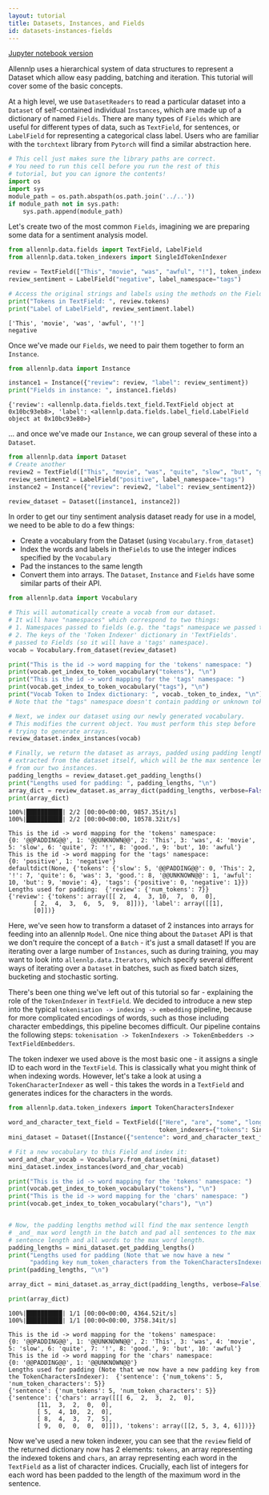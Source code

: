 ```yaml
---
layout: tutorial
title: Datasets, Instances, and Fields
id: datasets-instances-fields
---
```


[Jupyter notebook version](https://github.com/allenai/allennlp/blob/master/tutorials/notebooks/data_pipeline.ipynb)

Allennlp uses a hierarchical system of data structures to represent a Dataset which allow easy padding, batching and iteration. This tutorial will cover some of the basic concepts.

At a high level, we use `DatasetReaders` to read a particular dataset into a `Dataset` of self-contained individual `Instances`,
which are made up of a dictionary of named `Fields`. There are many types of `Fields` which are useful for different types of data, such as `TextField`, for sentences, or `LabelField` for representing a categorical class label. Users who are familiar with the `torchtext` library from `Pytorch` will find a similar abstraction here.




```python
# This cell just makes sure the library paths are correct.
# You need to run this cell before you run the rest of this
# tutorial, but you can ignore the contents!
import os
import sys
module_path = os.path.abspath(os.path.join('../..'))
if module_path not in sys.path:
    sys.path.append(module_path)
```

Let's create two of the most common `Fields`, imagining we are preparing some data for a sentiment analysis model.


```python
from allennlp.data.fields import TextField, LabelField
from allennlp.data.token_indexers import SingleIdTokenIndexer

review = TextField(["This", "movie", "was", "awful", "!"], token_indexers={"tokens": SingleIdTokenIndexer()})
review_sentiment = LabelField("negative", label_namespace="tags")

# Access the original strings and labels using the methods on the Fields.
print("Tokens in TextField: ", review.tokens)
print("Label of LabelField", review_sentiment.label)
```

    ['This', 'movie', 'was', 'awful', '!']
    negative


Once we've made our `Fields`, we need to pair them together to form an `Instance`.


```python
from allennlp.data import Instance

instance1 = Instance({"review": review, "label": review_sentiment})
print("Fields in instance: ", instance1.fields)
```

    {'review': <allennlp.data.fields.text_field.TextField object at 0x10bc93eb8>, 'label': <allennlp.data.fields.label_field.LabelField object at 0x10bc93e80>}


... and once we've made our `Instance`, we can group several of these into a `Dataset`.


```python
from allennlp.data import Dataset
# Create another
review2 = TextField(["This", "movie", "was", "quite", "slow", "but", "good" "."], token_indexers={"tokens": SingleIdTokenIndexer()})
review_sentiment2 = LabelField("positive", label_namespace="tags")
instance2 = Instance({"review": review2, "label": review_sentiment2})

review_dataset = Dataset([instance1, instance2])
```

In order to get our tiny sentiment analysis dataset ready for use in a model, we need to be able to do a few things:
- Create a vocabulary from the Dataset (using `Vocabulary.from_dataset`)
- Index the words and labels in the`Fields` to use the integer indices specified by the `Vocabulary`
- Pad the instances to the same length
- Convert them into arrays.
The `Dataset`, `Instance` and `Fields` have some similar parts of their API.


```python
from allennlp.data import Vocabulary

# This will automatically create a vocab from our dataset.
# It will have "namespaces" which correspond to two things:
# 1. Namespaces passed to fields (e.g. the "tags" namespace we passed to our LabelField)
# 2. The keys of the 'Token Indexer' dictionary in 'TextFields'.
# passed to Fields (so it will have a 'tags' namespace).
vocab = Vocabulary.from_dataset(review_dataset)

print("This is the id -> word mapping for the 'tokens' namespace: ")
print(vocab.get_index_to_token_vocabulary("tokens"), "\n")
print("This is the id -> word mapping for the 'tags' namespace: ")
print(vocab.get_index_to_token_vocabulary("tags"), "\n")
print("Vocab Token to Index dictionary: ", vocab._token_to_index, "\n")
# Note that the "tags" namespace doesn't contain padding or unknown tokens.

# Next, we index our dataset using our newly generated vocabulary.
# This modifies the current object. You must perform this step before
# trying to generate arrays.
review_dataset.index_instances(vocab)

# Finally, we return the dataset as arrays, padded using padding lengths
# extracted from the dataset itself, which will be the max sentence length
# from our two instances.
padding_lengths = review_dataset.get_padding_lengths()
print("Lengths used for padding: ", padding_lengths, "\n")
array_dict = review_dataset.as_array_dict(padding_lengths, verbose=False)
print(array_dict)
```

    100%|██████████| 2/2 [00:00<00:00, 9857.35it/s]
    100%|██████████| 2/2 [00:00<00:00, 10578.32it/s]

    This is the id -> word mapping for the 'tokens' namespace:
    {0: '@@PADDING@@', 1: '@@UNKNOWN@@', 2: 'This', 3: 'was', 4: 'movie', 5: 'slow', 6: 'quite', 7: '!', 8: 'good.', 9: 'but', 10: 'awful'}
    This is the id -> word mapping for the 'tags' namespace:
    {0: 'positive', 1: 'negative'}
    defaultdict(None, {'tokens': {'slow': 5, '@@PADDING@@': 0, 'This': 2, '!': 7, 'quite': 6, 'was': 3, 'good.': 8, '@@UNKNOWN@@': 1, 'awful': 10, 'but': 9, 'movie': 4}, 'tags': {'positive': 0, 'negative': 1}})
    Lengths used for padding:  {'review': {'num_tokens': 7}}
    {'review': {'tokens': array([[ 2,  4,  3, 10,  7,  0,  0],
           [ 2,  4,  3,  6,  5,  9,  8]])}, 'label': array([[1],
           [0]])}





Here, we've seen how to transform a dataset of 2 instances into arrays for feeding into an allennlp `Model`. One nice thing about the `Dataset` API is that we don't require the concept of a `Batch` - it's just a small dataset! If you are iterating over a large number of `Instances`, such as during training, you may want to look into `allennlp.data.Iterators`, which specify several different ways of iterating over a `Dataset` in batches, such as fixed batch sizes, bucketing and stochastic sorting.

There's been one thing we've left out of this tutorial so far - explaining the role of the `TokenIndexer` in `TextField`. We decided to introduce a new step into the typical `tokenisation -> indexing -> embedding` pipeline, because for more complicated encodings of words, such as those including character embeddings, this pipeline becomes difficult. Our pipeline contains the following steps: `tokenisation -> TokenIndexers -> TokenEmbedders -> TextFieldEmbedders`.

The token indexer we used above is the most basic one - it assigns a single ID to each word in the `TextField`. This is classically what you might think of when indexing words.
However, let's take a look at using a `TokenCharacterIndexer` as well - this takes the words in a `TextField` and generates indices for the characters in the words.




```python
from allennlp.data.token_indexers import TokenCharactersIndexer

word_and_character_text_field = TextField(["Here", "are", "some", "longer", "words", "."],
                                          token_indexers={"tokens": SingleIdTokenIndexer(), "chars": TokenCharactersIndexer()})
mini_dataset = Dataset([Instance({"sentence": word_and_character_text_field})])

# Fit a new vocabulary to this Field and index it:
word_and_char_vocab = Vocabulary.from_dataset(mini_dataset)
mini_dataset.index_instances(word_and_char_vocab)

print("This is the id -> word mapping for the 'tokens' namespace: ")
print(vocab.get_index_to_token_vocabulary("tokens"), "\n")
print("This is the id -> word mapping for the 'chars' namespace: ")
print(vocab.get_index_to_token_vocabulary("chars"), "\n")


# Now, the padding lengths method will find the max sentence length
# _and_ max word length in the batch and pad all sentences to the max
# sentence length and all words to the max word length.
padding_lengths = mini_dataset.get_padding_lengths()
print("Lengths used for padding (Note that we now have a new "
      "padding key num_token_characters from the TokenCharactersIndexer): ")
print(padding_lengths, "\n")

array_dict = mini_dataset.as_array_dict(padding_lengths, verbose=False)

print(array_dict)
```

    100%|██████████| 1/1 [00:00<00:00, 4364.52it/s]
    100%|██████████| 1/1 [00:00<00:00, 3758.34it/s]

    This is the id -> word mapping for the 'tokens' namespace:
    {0: '@@PADDING@@', 1: '@@UNKNOWN@@', 2: 'This', 3: 'was', 4: 'movie', 5: 'slow', 6: 'quite', 7: '!', 8: 'good.', 9: 'but', 10: 'awful'}
    This is the id -> word mapping for the 'chars' namespace:
    {0: '@@PADDING@@', 1: '@@UNKNOWN@@'}
    Lengths used for padding (Note that we now have a new padding key from the TokenCharactersIndexer):  {'sentence': {'num_tokens': 5, 'num_token_characters': 5}}
    {'sentence': {'num_tokens': 5, 'num_token_characters': 5}}
    {'sentence': {'chars': array([[[ 6,  2,  3,  2,  0],
            [11,  3,  2,  0,  0],
            [ 5,  4, 10,  2,  0],
            [ 8,  4,  3,  7,  5],
            [ 9,  0,  0,  0,  0]]]), 'tokens': array([[2, 5, 3, 4, 6]])}}





Now we've used a new token indexer, you can see that the `review` field of the returned dictionary now has 2 elements: `tokens`, an array representing the indexed tokens and `chars`, an array representing each word in the `TextField` as a list of character indices. Crucially, each list of integers for each word has been padded to the length of the maximum word in the sentence.

